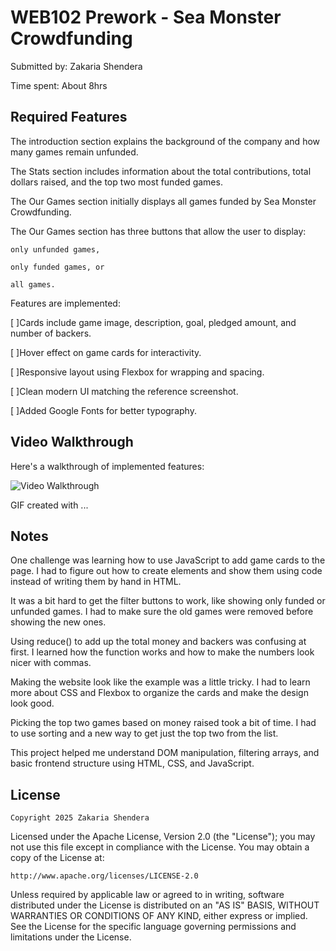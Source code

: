 # WEB102 Prework - Sea Monster Crowdfunding

Submitted by: Zakaria Shendera 


Time spent: About 8hrs 

## Required Features
 The introduction section explains the background of the company and how many games remain unfunded.

 The Stats section includes information about the total contributions, total dollars raised, and the top two most funded games.

 The Our Games section initially displays all games funded by Sea Monster Crowdfunding.

 The Our Games section has three buttons that allow the user to display:

    only unfunded games,

    only funded games, or

    all games.

Features are implemented:

[ ]Cards include game image, description, goal, pledged amount, and number of backers.

 [ ]Hover effect on game cards for interactivity.

 [ ]Responsive layout using Flexbox for wrapping and spacing.

 [ ]Clean modern UI matching the reference screenshot.

 [ ]Added Google Fonts for better typography.


## Video Walkthrough

Here's a walkthrough of implemented features:

<img src='http://i.imgur.com/link/to/your/gif/file.gif' title='Video Walkthrough' width='' alt='Video Walkthrough' />

<!-- Replace this with whatever GIF tool you used! -->
GIF created with ...  
<!-- Recommended tools:
[Kap](https://getkap.co/) for macOS
[ScreenToGif](https://www.screentogif.com/) for Windows
[peek](https://github.com/phw/peek) for Linux. -->

## Notes
One challenge was learning how to use JavaScript to add game cards to the page. I had to figure out how to create elements and show them using code instead of writing them by hand in HTML.

It was a bit hard to get the filter buttons to work, like showing only funded or unfunded games. I had to make sure the old games were removed before showing the new ones.

Using reduce() to add up the total money and backers was confusing at first. I learned how the function works and how to make the numbers look nicer with commas.

Making the website look like the example was a little tricky. I had to learn more about CSS and Flexbox to organize the cards and make the design look good.

Picking the top two games based on money raised took a bit of time. I had to use sorting and a new way to get just the top two from the list.

This project helped me understand DOM manipulation, filtering arrays, and basic frontend structure using HTML, CSS, and JavaScript.

## License

    Copyright 2025 Zakaria Shendera

Licensed under the Apache License, Version 2.0 (the "License");
you may not use this file except in compliance with the License.
You may obtain a copy of the License at:

    http://www.apache.org/licenses/LICENSE-2.0

Unless required by applicable law or agreed to in writing, software
distributed under the License is distributed on an "AS IS" BASIS,
WITHOUT WARRANTIES OR CONDITIONS OF ANY KIND, either express or implied.
See the License for the specific language governing permissions and
limitations under the License.

